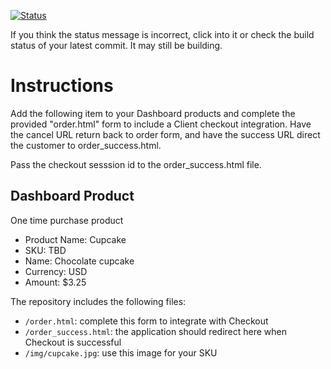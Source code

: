 [![Status](https://img.shields.io/badge/status-BUILDING%20COMMIT:%20bc01d7a9112748ab00251f95cbdd7e70c9d7ddaf-yellow.svg)](https://github.com/crowdbotics-challenges/bakery_scaffold_j8xhXQlUVFB8S53G/commit/bc01d7a9112748ab00251f95cbdd7e70c9d7ddaf)



If you think the status message is incorrect, click into it or check the build status of your latest commit. It may still be building.

# Instructions 

Add the following item to your Dashboard products and complete the provided "order.html" form to include a Client checkout integration. Have the cancel URL return back to order form, and have the success URL direct the customer to order_success.html. 

Pass the checkout sesssion id to the order_success.html file.

## Dashboard Product
One time purchase product
* Product Name: Cupcake
* SKU: TBD
* Name: Chocolate cupcake
* Currency: USD
* Amount: $3.25

The repository includes the following files:
* `/order.html`: complete this form to integrate with Checkout
* `/order_success.html`: the application should redirect here when Checkout is successful
* `/img/cupcake.jpg`: use this image for your SKU

